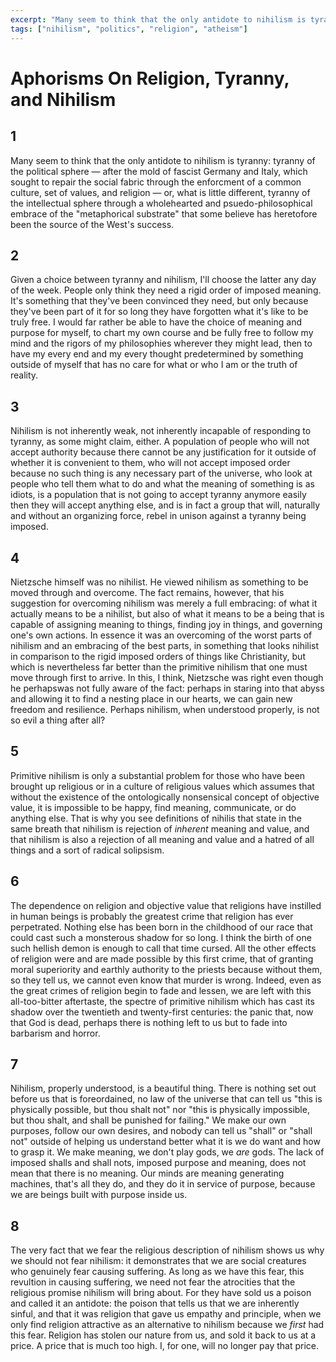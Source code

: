 ```yaml
---
excerpt: "Many seem to think that the only antidote to nihilism is tyranny: tyranny of the political sphere — after the mold of fascist Germany and Italy, which sought to repair the social fabric through the enforcment of a common culture, set of values, and religion — or, what is little different, tyranny of the intellectual sphere..."
tags: ["nihilism", "politics", "religion", "atheism"]
---
```


# Aphorisms On Religion, Tyranny, and Nihilism

## 1

Many seem to think that the only antidote to nihilism is tyranny: tyranny of the political sphere — after the mold of fascist Germany and Italy, which sought to repair the social fabric through the enforcment of a common culture, set of values, and religion — or, what is little different, tyranny of the intellectual sphere through a wholehearted and psuedo-philosophical embrace of the "metaphorical substrate" that some believe has heretofore been the source of the West's success.

## 2

Given a choice between tyranny and nihilism, I'll choose the latter any day of the week. People only think they need a rigid order of imposed meaning. It's something that they've been convinced they need, but only because they've been part of it for so long they have forgotten what it's like to be truly free. I would far rather be able to have the choice of meaning and purpose for myself, to chart my own course and be fully free to follow my mind and the rigors of my philosophies wherever they might lead, then to have my every end and my every thought predetermined by something outside of myself that has no  care for what or who I am or the truth of reality.

## 3

Nihilism is not inherently weak, not inherently incapable of responding to tyranny, as some might claim, either. A population of people who will not accept authority because there cannot be any justification for it outside of whether it is convenient to them, who will not accept imposed order because no such thing is any necessary part of the universe, who look at people who tell them what to do and what the meaning of something is as idiots, is a population that is not going to accept tyranny anymore easily then they will accept anything else, and is in fact a group that will, naturally and without an organizing force, rebel in unison against a tyranny being imposed.

## 4

Nietzsche himself was no nihilist. He viewed nihilism as something to be moved through and overcome. The fact remains, however, that his suggestion for overcoming nihilism was merely a full embracing: of what it actually means to be a nihilist, but also of what it means to be a being that is capable of assigning meaning to things, finding joy in things, and governing one's own actions. In essence it was an overcoming of the worst parts of nihilism and an embracing of the best parts, in something that looks nihilist in comparison to the rigid imposed orders of things like Christianity, but which is nevertheless far better than the primitive nihilism that one must move through first to arrive. In this, I think, Nietzsche was right even though he perhapswas not fully aware of the fact: perhaps in staring into that abyss and allowing it to find a nesting place in our hearts, we can gain new freedom and resilience. Perhaps nihilism, when understood properly, is not so evil a thing after all?

## 5

Primitive nihilism is only a substantial problem for those who have been brought up religious or in a culture of religious values which assumes that without the existence of the ontologically nonsensical concept of objective value, it is impossible to be happy, find meaning, communicate, or do anything else. That is why you see definitions of nihilis that state in the same breath that nihilism is rejection of *inherent* meaning and value, and that nihilism is also a rejection of all meaning and value and a hatred of all things and a sort of radical solipsism.

## 6

The dependence on religion and objective value that religions have instilled in human beings is probably the greatest crime that religion has ever perpetrated. Nothing else has been born in the childhood of our race that could cast such a monsterous shadow for so long. I think the birth of one such hellish demon is enough to call that time cursed. All the other effects of religion were and are made possible by this first crime, that of granting moral superiority and earthly authority to the priests because without them, so they tell us, we cannot even know that murder is wrong. Indeed, even as the great crimes of religion begin to fade and lessen, we are left with this all-too-bitter aftertaste, the spectre of primitive nihilism which has cast its shadow over the twentieth and twenty-first centuries: the panic that, now that God is dead, perhaps there is nothing left to us but to fade into barbarism and horror.

## 7

Nihilism, properly understood, is a beautiful thing. There is nothing set out before us that is foreordained, no law of the universe that can tell us "this is physically possible, but thou shalt not" nor "this is physically impossible, but thou shalt, and shall be punished for failing." We make our own purposes, follow our own desires, and nobody can tell us "shall" or "shall not" outside of helping us understand better what it is we do want and how to grasp it. We make meaning, we don't play gods, we *are* gods. The lack of imposed shalls and shall nots, imposed purpose and meaning, does not mean that there is no meaning. Our minds are meaning generating machines, that's all they do, and they do it in service of purpose, because we are beings built with purpose inside us.

## 8

The very fact that we fear the religious description of nihilism shows us why we should not fear nihilism: it demonstrates that we are social creatures who genuinely fear causing suffering. As long as we have this fear, this revultion in causing suffering, we need not fear the atrocities that the religious promise nihilism will bring about. For they have sold us a poison and called it an antidote: the poison that tells us that we are inherently sinful, and that it was religion that gave us empathy and principle, when we only find religion attractive as an alternative to nihilism because we *first* had this fear. Religion has stolen our nature from us, and sold it back to us at a price. A price that is much too high. I, for one, will no longer pay that price.
